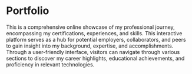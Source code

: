# Portfolio

This is a comprehensive online showcase of my professional journey, encompassing my certifications, experiences, and skills. This interactive platform serves as a hub for potential employers, collaborators, and peers to gain insight into my background, expertise, and accomplishments. Through a user-friendly interface, visitors can navigate through various sections to discover my career highlights, educational achievements, and proficiency in relevant technologies.


